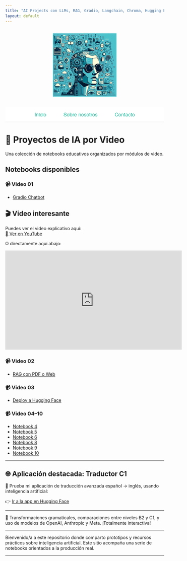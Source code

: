 ```yaml
---
title: "AI Projects con LLMs, RAG, Gradio, Langchain, Chroma, Hugging Face"
layout: default
---
```


<div style="text-align: center; margin: 30px 0;">
  <img src="assets/img/im1.jpeg" style="max-width: 40%;" />
</div>

<div style="background-color: white; padding: 12px 0; text-align: center; font-family: 'Helvetica Neue', Helvetica, Arial, sans-serif; font-size: 16px; border-bottom: 1px solid #e0e0e0;">
  <a href="/AI/index.html" style="margin: 0 25px; text-decoration: none; color: #1abc9c;">Inicio</a>
  <a href="/AI/about.html" style="margin: 0 25px; text-decoration: none; color: #1abc9c;">Sobre nosotros</a>
  <a href="mailto:fmmarco29@hotmail.com" style="margin: 0 25px; text-decoration: none; color: #1abc9c;">Contacto</a>
</div>

# 🎥 Proyectos de IA por Video

Una colección de notebooks educativos organizados por módulos de video.

## Notebooks disponibles

### 📹 Video 01
- [Gradio Chatbot](https://nbviewer.org/github/fmmarco29/AI/blob/main/Video_01/video01_Gradio_chatbot.ipynb)

## 🎬 Video interesante

Puedes ver el video explicativo aquí:  
[🔗 Ver en YouTube](https://www.youtube.com/watch?v=t-1gu0EI_-o)

O directamente aquí abajo:

<iframe width="560" height="315" src="https://www.youtube.com/embed/t-1gu0EI_-o" frameborder="0" allowfullscreen></iframe>

### 📹 Video 02
- [RAG con PDF o Web](https://nbviewer.org/github/fmmarco29/AI/blob/main/Video_02/RAG_con_PDF_o_Web.ipynb)

### 📹 Video 03
- [Deploy a Hugging Face](https://nbviewer.org/github/fmmarco29/AI/blob/main/Video_03/Deploy_Hugging.ipynb)

### 📹 Video 04–10
- [Notebook 4](https://nbviewer.org/github/fmmarco29/AI/blob/main/Video_04/notebook4.ipynb)
- [Notebook 5](https://nbviewer.org/github/fmmarco29/AI/blob/main/Video_05/notebook5.ipynb)
- [Notebook 6](https://nbviewer.org/github/fmmarco29/AI/blob/main/Video_06/notebook6.ipynb)
- [Notebook 8](https://nbviewer.org/github/fmmarco29/AI/blob/main/Video_08/notebook7.ipynb)
- [Notebook 9](https://nbviewer.org/github/fmmarco29/AI/blob/main/Video_09/notebook8.ipynb)
- [Notebook 10](https://nbviewer.org/github/fmmarco29/AI/blob/main/Video_10/notebook9.ipynb)

---
## 🌐 Aplicación destacada: Traductor C1

🚀 Prueba mi aplicación de traducción avanzada español → inglés, usando inteligencia artificial:

👉 [Ir a la app en Hugging Face](https://huggingface.co/spaces/fmcsihe2929/FernandoMartinezMarco_C1-Translator-ES-EN)

---

🎯 Transformaciones gramaticales, comparaciones entre niveles B2 y C1, y uso de modelos de OpenAI, Anthropic y Meta. ¡Totalmente interactiva!

---

Bienvenido/a a este repositorio donde comparto prototipos y recursos prácticos sobre inteligencia artificial. Este sitio acompaña una serie de notebooks orientados a la producción real.

---
